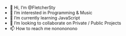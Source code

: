 - 👋 Hi, I’m @FletcherSty
- 👀 I’m interested in Programming & Music
- 🌱 I’m currently learning JavaScript
- 💞️ I’m looking to collaborate on Private / Public Projects
- 📫 How to reach me nonononono
